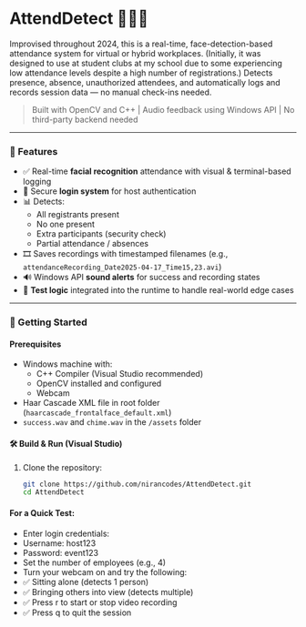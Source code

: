 # AttendDetect 🎥🧑‍💼

Improvised throughout 2024, this is a real-time, face-detection-based attendance system for virtual or hybrid workplaces. (Initially, it was designed to use at student clubs at my school due to some experiencing low attendance levels despite a high number of registrations.) Detects presence, absence, unauthorized attendees, and automatically logs and records session data — no manual check-ins needed.

> Built with OpenCV and C++ | Audio feedback using Windows API | No third-party backend needed

---

### 📌 Features

- ✅ Real-time **facial recognition** attendance with visual & terminal-based logging
- 🔐 Secure **login system** for host authentication
- 📊 Detects:  
  - All registrants present  
  - No one present  
  - Extra participants (security check)  
  - Partial attendance / absences  
- 🎞️ Saves recordings with timestamped filenames (e.g., `attendanceRecording_Date2025-04-17_Time15,23.avi`)
- 🔊 Windows API **sound alerts** for success and recording states
- 🧪 **Test logic** integrated into the runtime to handle real-world edge cases

---

### 🚀 Getting Started

#### Prerequisites

- Windows machine with:
  - C++ Compiler (Visual Studio recommended)
  - OpenCV installed and configured
  - Webcam
- Haar Cascade XML file in root folder (`haarcascade_frontalface_default.xml`)
- `success.wav` and `chime.wav` in the `/assets` folder

#### 🛠 Build & Run (Visual Studio)

1. Clone the repository:
   ```bash
   git clone https://github.com/nirancodes/AttendDetect.git
   cd AttendDetect

#### For a Quick Test: 
- Enter login credentials:
- Username: host123
- Password: event123
- Set the number of employees (e.g., 4)
- Turn your webcam on and try the following:
- ✅ Sitting alone (detects 1 person)
- ✅ Bringing others into view (detects multiple)
- ✅ Press r to start or stop video recording
- ✅ Press q to quit the session
